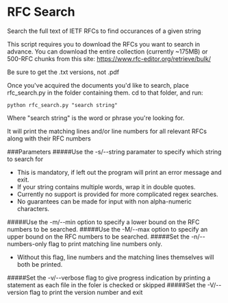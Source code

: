# RFC Search
Search the full text of IETF RFCs to find occurances of a given string

This script requires you to download the RFCs you want to search in advance.
You can download the entire collection (currently ~175MB) or 500-RFC chunks from this site:
https://www.rfc-editor.org/retrieve/bulk/

Be sure to get the .txt versions, not .pdf

Once you've acquired the documents you'd like to search, place rfc_search.py in the folder containing them.
cd to that folder, and run:

    python rfc_search.py "search string"
 
Where "search string" is the word or phrase you're looking for.

It will print the matching lines and/or line numbers for all relevant RFCs along with their RFC numbers


###Parameters
#####Use the -s/--string paramater to specify which string to search for
 - This is mandatory, if left out the program will print an error message and exit.
 - If your string contains multiple words, wrap it in double quotes.
 - Currently no support is provided for more complicated regex searches.
 - No guarantees can be made for input with non alpha-numeric characters.
 
#####Use the -m/--min option to specify a lower bound on the RFC numbers to be searched.
#####Use the -M/--max option to specify an upper bound on the RFC numbers to be searched.
#####Set the -n/--numbers-only flag to print matching line numbers only.
 - Without this flag, line numbers and the matching lines themselves will both be printed.
 
#####Set the -v/--verbose flag to give progress indication by printing a statement as each file in the foler is checked or skipped
#####Set the -V/--version flag to print the version number and exit
